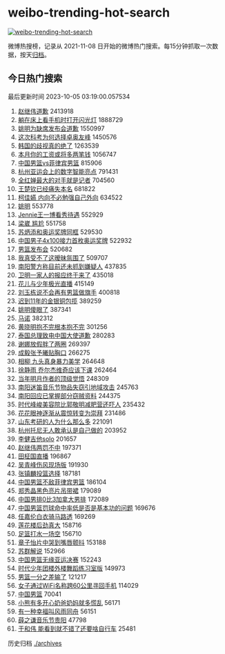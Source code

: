 # weibo-trending-hot-search

[![weibo-trending-hot-search](https://github.com/ameizi/weibo-trending-hot-search/actions/workflows/ci.yml/badge.svg)](https://github.com/ameizi/weibo-trending-hot-search/actions/workflows/ci.yml)

微博热搜榜，记录从 2021-11-08 日开始的微博热门搜索。每15分钟抓取一次数据，按天[归档](./archives)。

## 今日热门搜索

<!-- BEGIN --> 
最后更新时间 2023-10-05 03:19:00.057534 
1. [赵继伟道歉](https://s.weibo.com/weibo?q=%23%E8%B5%B5%E7%BB%A7%E4%BC%9F%E9%81%93%E6%AD%89%23&t=31&band_rank=1&Refer=top) 2413918
1. [躺在床上看手机时打开闪光灯](https://s.weibo.com/weibo?q=%E8%BA%BA%E5%9C%A8%E5%BA%8A%E4%B8%8A%E7%9C%8B%E6%89%8B%E6%9C%BA%E6%97%B6%E6%89%93%E5%BC%80%E9%97%AA%E5%85%89%E7%81%AF&t=31&band_rank=17&Refer=top) 1888729
1. [姚明为缺席发布会道歉](https://s.weibo.com/weibo?q=%23%E5%A7%9A%E6%98%8E%E4%B8%BA%E7%BC%BA%E5%B8%AD%E5%8F%91%E5%B8%83%E4%BC%9A%E9%81%93%E6%AD%89%23&t=31&band_rank=2&Refer=top) 1550997
1. [这次科考为何选择卓奥友峰](https://s.weibo.com/weibo?q=%23%E8%BF%99%E6%AC%A1%E7%A7%91%E8%80%83%E4%B8%BA%E4%BD%95%E9%80%89%E6%8B%A9%E5%8D%93%E5%A5%A5%E5%8F%8B%E5%B3%B0%23&t=31&band_rank=3&Refer=top) 1450576
1. [韩国的歧视真的绝了](https://s.weibo.com/weibo?q=%23%E9%9F%A9%E5%9B%BD%E7%9A%84%E6%AD%A7%E8%A7%86%E7%9C%9F%E7%9A%84%E7%BB%9D%E4%BA%86%23&t=31&band_rank=4&Refer=top) 1263539
1. [本月你的工资或将多两笔钱](https://s.weibo.com/weibo?q=%23%E6%9C%AC%E6%9C%88%E4%BD%A0%E7%9A%84%E5%B7%A5%E8%B5%84%E6%88%96%E5%B0%86%E5%A4%9A%E4%B8%A4%E7%AC%94%E9%92%B1%23&t=31&band_rank=5&Refer=top) 1056747
1. [中国男篮vs菲律宾男篮](https://s.weibo.com/weibo?q=%23%E4%B8%AD%E5%9B%BD%E7%94%B7%E7%AF%AEvs%E8%8F%B2%E5%BE%8B%E5%AE%BE%E7%94%B7%E7%AF%AE%23&t=31&band_rank=6&Refer=top) 815906
1. [杭州亚运会上的数字智能亮点](https://s.weibo.com/weibo?q=%23%E6%9D%AD%E5%B7%9E%E4%BA%9A%E8%BF%90%E4%BC%9A%E4%B8%8A%E7%9A%84%E6%95%B0%E5%AD%97%E6%99%BA%E8%83%BD%E4%BA%AE%E7%82%B9%23&t=31&band_rank=3&Refer=top) 791431
1. [全红婵最大的对手就是记者](https://s.weibo.com/weibo?q=%23%E5%85%A8%E7%BA%A2%E5%A9%B5%E6%9C%80%E5%A4%A7%E7%9A%84%E5%AF%B9%E6%89%8B%E5%B0%B1%E6%98%AF%E8%AE%B0%E8%80%85%23&t=31&band_rank=7&Refer=top) 704560
1. [王楚钦已经痛失本名](https://s.weibo.com/weibo?q=%23%E7%8E%8B%E6%A5%9A%E9%92%A6%E5%B7%B2%E7%BB%8F%E7%97%9B%E5%A4%B1%E6%9C%AC%E5%90%8D%23&t=31&band_rank=8&Refer=top) 681822
1. [柯佳嬿 内向不必勉强自己外向](https://s.weibo.com/weibo?q=%E6%9F%AF%E4%BD%B3%E5%AC%BF%20%E5%86%85%E5%90%91%E4%B8%8D%E5%BF%85%E5%8B%89%E5%BC%BA%E8%87%AA%E5%B7%B1%E5%A4%96%E5%90%91&t=31&band_rank=9&Refer=top) 634522
1. [姚明](https://s.weibo.com/weibo?q=%E5%A7%9A%E6%98%8E&t=31&band_rank=10&Refer=top) 553778
1. [Jennie王一博看秀待遇](https://s.weibo.com/weibo?q=%23Jennie%E7%8E%8B%E4%B8%80%E5%8D%9A%E7%9C%8B%E7%A7%80%E5%BE%85%E9%81%87%23&t=31&band_rank=11&Refer=top) 552929
1. [梁崴 尴尬](https://s.weibo.com/weibo?q=%E6%A2%81%E5%B4%B4%20%E5%B0%B4%E5%B0%AC&t=31&band_rank=12&Refer=top) 551758
1. [苏炳添和奥运奖牌同框](https://s.weibo.com/weibo?q=%23%E8%8B%8F%E7%82%B3%E6%B7%BB%E5%92%8C%E5%A5%A5%E8%BF%90%E5%A5%96%E7%89%8C%E5%90%8C%E6%A1%86%23&t=31&band_rank=13&Refer=top) 529530
1. [中国男子4x100接力首枚奥运奖牌](https://s.weibo.com/weibo?q=%23%E4%B8%AD%E5%9B%BD%E7%94%B7%E5%AD%904x100%E6%8E%A5%E5%8A%9B%E9%A6%96%E6%9E%9A%E5%A5%A5%E8%BF%90%E5%A5%96%E7%89%8C%23&t=31&band_rank=14&Refer=top) 522932
1. [男篮发布会](https://s.weibo.com/weibo?q=%E7%94%B7%E7%AF%AE%E5%8F%91%E5%B8%83%E4%BC%9A&t=31&band_rank=15&Refer=top) 520682
1. [我真受不了这暧昧氛围了](https://s.weibo.com/weibo?q=%23%E6%88%91%E7%9C%9F%E5%8F%97%E4%B8%8D%E4%BA%86%E8%BF%99%E6%9A%A7%E6%98%A7%E6%B0%9B%E5%9B%B4%E4%BA%86%23&t=31&band_rank=16&Refer=top) 509707
1. [南阳警方称目前还未抓到嫌疑人](https://s.weibo.com/weibo?q=%23%E5%8D%97%E9%98%B3%E8%AD%A6%E6%96%B9%E7%A7%B0%E7%9B%AE%E5%89%8D%E8%BF%98%E6%9C%AA%E6%8A%93%E5%88%B0%E5%AB%8C%E7%96%91%E4%BA%BA%23&t=31&band_rank=18&Refer=top) 437835
1. [卫明一家人的报应终于来了](https://s.weibo.com/weibo?q=%23%E5%8D%AB%E6%98%8E%E4%B8%80%E5%AE%B6%E4%BA%BA%E7%9A%84%E6%8A%A5%E5%BA%94%E7%BB%88%E4%BA%8E%E6%9D%A5%E4%BA%86%23&t=31&band_rank=25&Refer=top) 435018
1. [花儿与少年极光直播](https://s.weibo.com/weibo?q=%23%E8%8A%B1%E5%84%BF%E4%B8%8E%E5%B0%91%E5%B9%B4%E6%9E%81%E5%85%89%E7%9B%B4%E6%92%AD%23&t=31&band_rank=19&Refer=top) 415149
1. [刘玉栋说不会再有男篮做旗手](https://s.weibo.com/weibo?q=%23%E5%88%98%E7%8E%89%E6%A0%8B%E8%AF%B4%E4%B8%8D%E4%BC%9A%E5%86%8D%E6%9C%89%E7%94%B7%E7%AF%AE%E5%81%9A%E6%97%97%E6%89%8B%23&t=31&band_rank=22&Refer=top) 400818
1. [迟到11年的金银铜包揽](https://s.weibo.com/weibo?q=%23%E8%BF%9F%E5%88%B011%E5%B9%B4%E7%9A%84%E9%87%91%E9%93%B6%E9%93%9C%E5%8C%85%E6%8F%BD%23&t=31&band_rank=20&Refer=top) 389259
1. [姚明傻眼了](https://s.weibo.com/weibo?q=%23%E5%A7%9A%E6%98%8E%E5%82%BB%E7%9C%BC%E4%BA%86%23&t=31&band_rank=21&Refer=top) 387341
1. [马诺](https://s.weibo.com/weibo?q=%E9%A9%AC%E8%AF%BA&t=31&band_rank=27&Refer=top) 382312
1. [黄晓明抱不完根本抱不完](https://s.weibo.com/weibo?q=%23%E9%BB%84%E6%99%93%E6%98%8E%E6%8A%B1%E4%B8%8D%E5%AE%8C%E6%A0%B9%E6%9C%AC%E6%8A%B1%E4%B8%8D%E5%AE%8C%23&t=31&band_rank=23&Refer=top) 301256
1. [泰国总理致电中国大使道歉](https://s.weibo.com/weibo?q=%23%E6%B3%B0%E5%9B%BD%E6%80%BB%E7%90%86%E8%87%B4%E7%94%B5%E4%B8%AD%E5%9B%BD%E5%A4%A7%E4%BD%BF%E9%81%93%E6%AD%89%23&t=31&band_rank=24&Refer=top) 280283
1. [谢娜放假胖了两圈](https://s.weibo.com/weibo?q=%23%E8%B0%A2%E5%A8%9C%E6%94%BE%E5%81%87%E8%83%96%E4%BA%86%E4%B8%A4%E5%9C%88%23&t=31&band_rank=32&Refer=top) 269397
1. [成毅张予曦贴胸口](https://s.weibo.com/weibo?q=%23%E6%88%90%E6%AF%85%E5%BC%A0%E4%BA%88%E6%9B%A6%E8%B4%B4%E8%83%B8%E5%8F%A3%23&t=31&band_rank=47&Refer=top) 266275
1. [相柳 九头真身暴力美学](https://s.weibo.com/weibo?q=%E7%9B%B8%E6%9F%B3%20%E4%B9%9D%E5%A4%B4%E7%9C%9F%E8%BA%AB%E6%9A%B4%E5%8A%9B%E7%BE%8E%E5%AD%A6&t=31&band_rank=26&Refer=top) 264648
1. [徐静雨 乔尔杰维奇应该下课](https://s.weibo.com/weibo?q=%E5%BE%90%E9%9D%99%E9%9B%A8%20%E4%B9%94%E5%B0%94%E6%9D%B0%E7%BB%B4%E5%A5%87%E5%BA%94%E8%AF%A5%E4%B8%8B%E8%AF%BE&t=31&band_rank=31&Refer=top) 262464
1. [当年明月作者的顶级觉悟](https://s.weibo.com/weibo?q=%E5%BD%93%E5%B9%B4%E6%98%8E%E6%9C%88%E4%BD%9C%E8%80%85%E7%9A%84%E9%A1%B6%E7%BA%A7%E8%A7%89%E6%82%9F&t=31&band_rank=27&Refer=top) 248309
1. [南阳迷笛音乐节物品失窃引地域攻击](https://s.weibo.com/weibo?q=%23%E5%8D%97%E9%98%B3%E8%BF%B7%E7%AC%9B%E9%9F%B3%E4%B9%90%E8%8A%82%E7%89%A9%E5%93%81%E5%A4%B1%E7%AA%83%E5%BC%95%E5%9C%B0%E5%9F%9F%E6%94%BB%E5%87%BB%23&t=31&band_rank=29&Refer=top) 245763
1. [南阳回应已掌握部分窃贼资料](https://s.weibo.com/weibo?q=%23%E5%8D%97%E9%98%B3%E5%9B%9E%E5%BA%94%E5%B7%B2%E6%8E%8C%E6%8F%A1%E9%83%A8%E5%88%86%E7%AA%83%E8%B4%BC%E8%B5%84%E6%96%99%23&t=31&band_rank=28&Refer=top) 244375
1. [时代峰峻美容院比郭敬明减肥营还吓人](https://s.weibo.com/weibo?q=%23%E6%97%B6%E4%BB%A3%E5%B3%B0%E5%B3%BB%E7%BE%8E%E5%AE%B9%E9%99%A2%E6%AF%94%E9%83%AD%E6%95%AC%E6%98%8E%E5%87%8F%E8%82%A5%E8%90%A5%E8%BF%98%E5%90%93%E4%BA%BA%23&t=31&band_rank=30&Refer=top) 235432
1. [花花眼神逐渐从震惊转变为崇拜](https://s.weibo.com/weibo?q=%E8%8A%B1%E8%8A%B1%E7%9C%BC%E7%A5%9E%E9%80%90%E6%B8%90%E4%BB%8E%E9%9C%87%E6%83%8A%E8%BD%AC%E5%8F%98%E4%B8%BA%E5%B4%87%E6%8B%9C&t=31&band_rank=32&Refer=top) 231486
1. [山东考研的人为什么那么多](https://s.weibo.com/weibo?q=%23%E5%B1%B1%E4%B8%9C%E8%80%83%E7%A0%94%E7%9A%84%E4%BA%BA%E4%B8%BA%E4%BB%80%E4%B9%88%E9%82%A3%E4%B9%88%E5%A4%9A%23&t=31&band_rank=33&Refer=top) 221091
1. [杭州托尼无人敢承认是自己做的](https://s.weibo.com/weibo?q=%23%E6%9D%AD%E5%B7%9E%E6%89%98%E5%B0%BC%E6%97%A0%E4%BA%BA%E6%95%A2%E6%89%BF%E8%AE%A4%E6%98%AF%E8%87%AA%E5%B7%B1%E5%81%9A%E7%9A%84%23&t=31&band_rank=34&Refer=top) 203952
1. [李健吉他solo](https://s.weibo.com/weibo?q=%E6%9D%8E%E5%81%A5%E5%90%89%E4%BB%96solo&t=31&band_rank=38&Refer=top) 201657
1. [赵继伟两罚不中](https://s.weibo.com/weibo?q=%23%E8%B5%B5%E7%BB%A7%E4%BC%9F%E4%B8%A4%E7%BD%9A%E4%B8%8D%E4%B8%AD%23&t=31&band_rank=35&Refer=top) 197371
1. [田柾国直播](https://s.weibo.com/weibo?q=%23%E7%94%B0%E6%9F%BE%E5%9B%BD%E7%9B%B4%E6%92%AD%23&t=31&band_rank=36&Refer=top) 196867
1. [吴青峰伤风现场版](https://s.weibo.com/weibo?q=%E5%90%B4%E9%9D%92%E5%B3%B0%E4%BC%A4%E9%A3%8E%E7%8E%B0%E5%9C%BA%E7%89%88&t=31&band_rank=37&Refer=top) 191930
1. [张镇麟投篮选择](https://s.weibo.com/weibo?q=%23%E5%BC%A0%E9%95%87%E9%BA%9F%E6%8A%95%E7%AF%AE%E9%80%89%E6%8B%A9%23&t=31&band_rank=39&Refer=top) 187181
1. [中国男篮不敌菲律宾男篮](https://s.weibo.com/weibo?q=%23%E4%B8%AD%E5%9B%BD%E7%94%B7%E7%AF%AE%E4%B8%8D%E6%95%8C%E8%8F%B2%E5%BE%8B%E5%AE%BE%E7%94%B7%E7%AF%AE%23&t=31&band_rank=40&Refer=top) 186104
1. [郑秀晶黑色亮片吊带裙](https://s.weibo.com/weibo?q=%23%E9%83%91%E7%A7%80%E6%99%B6%E9%BB%91%E8%89%B2%E4%BA%AE%E7%89%87%E5%90%8A%E5%B8%A6%E8%A3%99%23&t=31&band_rank=38&Refer=top) 179089
1. [中国男排0比3加拿大男排](https://s.weibo.com/weibo?q=%23%E4%B8%AD%E5%9B%BD%E7%94%B7%E6%8E%920%E6%AF%943%E5%8A%A0%E6%8B%BF%E5%A4%A7%E7%94%B7%E6%8E%92%23&t=31&band_rank=41&Refer=top) 172089
1. [中国男篮罚球命中率低是否是基本功的问题](https://s.weibo.com/weibo?q=%23%E4%B8%AD%E5%9B%BD%E7%94%B7%E7%AF%AE%E7%BD%9A%E7%90%83%E5%91%BD%E4%B8%AD%E7%8E%87%E4%BD%8E%E6%98%AF%E5%90%A6%E6%98%AF%E5%9F%BA%E6%9C%AC%E5%8A%9F%E7%9A%84%E9%97%AE%E9%A2%98%23&t=31&band_rank=42&Refer=top) 169676
1. [任嘉伦白衣骑马路透](https://s.weibo.com/weibo?q=%23%E4%BB%BB%E5%98%89%E4%BC%A6%E7%99%BD%E8%A1%A3%E9%AA%91%E9%A9%AC%E8%B7%AF%E9%80%8F%23&t=31&band_rank=43&Refer=top) 169269
1. [莲花楼后劲真大](https://s.weibo.com/weibo?q=%23%E8%8E%B2%E8%8A%B1%E6%A5%BC%E5%90%8E%E5%8A%B2%E7%9C%9F%E5%A4%A7%23&t=31&band_rank=44&Refer=top) 158716
1. [足篮打水一场空](https://s.weibo.com/weibo?q=%23%E8%B6%B3%E7%AF%AE%E6%89%93%E6%B0%B4%E4%B8%80%E5%9C%BA%E7%A9%BA%23&t=31&band_rank=45&Refer=top) 156710
1. [章子怡片中哭到嘴唇颤抖](https://s.weibo.com/weibo?q=%23%E7%AB%A0%E5%AD%90%E6%80%A1%E7%89%87%E4%B8%AD%E5%93%AD%E5%88%B0%E5%98%B4%E5%94%87%E9%A2%A4%E6%8A%96%23&t=31&band_rank=46&Refer=top) 153188
1. [苏群解说](https://s.weibo.com/weibo?q=%E8%8B%8F%E7%BE%A4%E8%A7%A3%E8%AF%B4&t=31&band_rank=48&Refer=top) 152966
1. [中国男篮无缘亚运决赛](https://s.weibo.com/weibo?q=%23%E4%B8%AD%E5%9B%BD%E7%94%B7%E7%AF%AE%E6%97%A0%E7%BC%98%E4%BA%9A%E8%BF%90%E5%86%B3%E8%B5%9B%23&t=31&band_rank=49&Refer=top) 152243
1. [时代少年团楼外楼舞蹈练习室版](https://s.weibo.com/weibo?q=%23%E6%97%B6%E4%BB%A3%E5%B0%91%E5%B9%B4%E5%9B%A2%E6%A5%BC%E5%A4%96%E6%A5%BC%E8%88%9E%E8%B9%88%E7%BB%83%E4%B9%A0%E5%AE%A4%E7%89%88%23&t=31&band_rank=50&Refer=top) 149973
1. [男篮一分之差输了](https://s.weibo.com/weibo?q=%E7%94%B7%E7%AF%AE%E4%B8%80%E5%88%86%E4%B9%8B%E5%B7%AE%E8%BE%93%E4%BA%86&t=31&band_rank=47&Refer=top) 121217
1. [女子通过WiFi名称跨60公里寻回手机](https://s.weibo.com/weibo?q=%23%E5%A5%B3%E5%AD%90%E9%80%9A%E8%BF%87WiFi%E5%90%8D%E7%A7%B0%E8%B7%A860%E5%85%AC%E9%87%8C%E5%AF%BB%E5%9B%9E%E6%89%8B%E6%9C%BA%23&t=31&band_rank=49&Refer=top) 114029
1. [中国男篮](https://s.weibo.com/weibo?q=%23%E4%B8%AD%E5%9B%BD%E7%94%B7%E7%AF%AE%23&t=31&band_rank=50&Refer=top) 70041
1. [小熊有多开心奶爸奶妈就多慌乱](https://s.weibo.com/weibo?q=%23%E5%B0%8F%E7%86%8A%E6%9C%89%E5%A4%9A%E5%BC%80%E5%BF%83%E5%A5%B6%E7%88%B8%E5%A5%B6%E5%A6%88%E5%B0%B1%E5%A4%9A%E6%85%8C%E4%B9%B1%23&t=31&band_rank=50&Refer=top) 56171
1. [有一种幸福叫风雨同舟](https://s.weibo.com/weibo?q=%23%E6%9C%89%E4%B8%80%E7%A7%8D%E5%B9%B8%E7%A6%8F%E5%8F%AB%E9%A3%8E%E9%9B%A8%E5%90%8C%E8%88%9F%23&t=31&band_rank=50&Refer=top) 56151
1. [薛之谦音乐节贵阳](https://s.weibo.com/weibo?q=%23%E8%96%9B%E4%B9%8B%E8%B0%A6%E9%9F%B3%E4%B9%90%E8%8A%82%E8%B4%B5%E9%98%B3%23&t=31&band_rank=50&Refer=top) 47798
1. [于和伟 能看到就不错了还要啥自行车](https://s.weibo.com/weibo?q=%E4%BA%8E%E5%92%8C%E4%BC%9F%20%E8%83%BD%E7%9C%8B%E5%88%B0%E5%B0%B1%E4%B8%8D%E9%94%99%E4%BA%86%E8%BF%98%E8%A6%81%E5%95%A5%E8%87%AA%E8%A1%8C%E8%BD%A6&t=31&band_rank=49&Refer=top) 25481
<!-- END -->

历史归档 [./archives](./archives)

